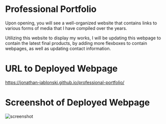 # Professional Portfolio

Upon opening, you will see a well-organized website that contains links to various forms of media that I have compiled over the years.

Utilizing this website to display my works, I will be updating this webpage to contain the latest final products, by adding more flexboxes to contain webpages, as well as updating contact information.

# URL to Deployed Webpage
https://jonathan-jablonski.github.io/professional-portfolio/

# Screenshot of Deployed Webpage
![screenshot](https://user-images.githubusercontent.com/74980325/113345505-2b3e9b00-92f8-11eb-9c7c-3ed1e43b49fa.JPG)
